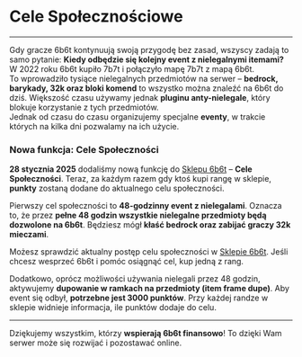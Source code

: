 # Cele Społecznościowe

***

Gdy gracze 6b6t kontynuują swoją przygodę bez zasad, wszyscy zadają to samo pytanie: **Kiedy odbędzie się kolejny event z nielegalnymi itemami?** W 2022 roku 6b6t kupiło 7b7t i połączyło mapę 7b7t z mapą 6b6t.  
To wprowadziło tysiące nielegalnych przedmiotów na serwer – **bedrock, barykady, 32k oraz bloki komend** to wszystko można znaleźć na 6b6t do dziś. Większość czasu używamy jednak **pluginu anty-nielegale**, który blokuje korzystanie z tych przedmiotów.  
Jednak od czasu do czasu organizujemy specjalne **eventy**, w trakcie których na kilka dni pozwalamy na ich użycie.

### Nowa funkcja: Cele Społeczności

**28 stycznia 2025** dodaliśmy nową funkcję do [Sklepu 6b6t](https://6b6t.org/shop) – **Cele Społeczności**. Teraz, za każdym razem gdy ktoś kupi rangę w sklepie, **punkty** zostaną dodane do aktualnego celu społeczności.  

Pierwszy cel społeczności to **48-godzinny event z nielegalami**. Oznacza to, że przez **pełne 48 godzin wszystkie nielegalne przedmioty będą dozwolone na 6b6t**. Będziesz mógł **kłaść bedrock oraz zabijać graczy 32k mieczami**.  

Możesz sprawdzić aktualny postęp celu społeczności w [Sklepie 6b6t](https://6b6t.org/shop). Jeśli chcesz wesprzeć 6b6t i pomóc osiągnąć cel, kup jedną z rang.

Dodatkowo, oprócz możliwości używania nielegali przez 48 godzin, aktywujemy **dupowanie w ramkach na przedmioty (item frame dupe)**. Aby event się odbył, **potrzebne jest 3000 punktów**. Przy każdej randze w sklepie widnieje informacja, ile punktów dodaje do celu.

***

Dziękujemy wszystkim, którzy **wspierają 6b6t finansowo**! To dzięki Wam serwer może się rozwijać i pozostawać online.
